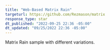```yaml
---
title: "Web-Based Matrix Rain"
targeturl: https://github.com/Rezmason/matrix
response_type: star
dt_published: "2022-09-25 22:36 -05:00"
dt_updated: "09/25/2022 22:36 -05:00"
---
```


Matrix Rain sample with different variations. 